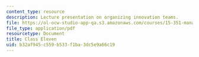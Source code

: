 ```yaml
---
content_type: resource
description: Lecture presentation on organizing innovation teams.
file: https://ol-ocw-studio-app-qa.s3.amazonaws.com/courses/15-351-managing-innovation-and-entrepreneurship-spring-2008/b32af945c559b533f1ba3dc5e9a66c19_10_lec.pdf
file_type: application/pdf
resourcetype: Document
title: Class Eleven
uid: b32af945-c559-b533-f1ba-3dc5e9a66c19
---
```

